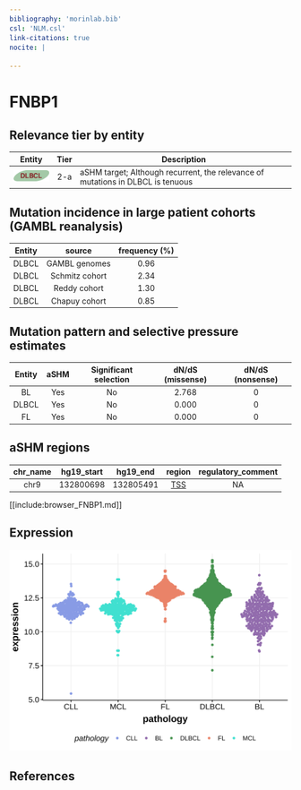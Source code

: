 ```yaml
---
bibliography: 'morinlab.bib'
csl: 'NLM.csl'
link-citations: true
nocite: |
  
---
```

# FNBP1

## Relevance tier by entity

|Entity|Tier|Description                              |
|:------:|:----:|-----------------------------------------|
|![DLBCL](images/icons/DLBCL_tier2.png) |2-a | aSHM target; Although recurrent, the relevance of mutations in DLBCL is tenuous |

## Mutation incidence in large patient cohorts (GAMBL reanalysis)

|Entity|source        |frequency (%)|
|:------:|:--------------:|:-------------:|
|DLBCL |GAMBL genomes |0.96         |
|DLBCL |Schmitz cohort|2.34         |
|DLBCL |Reddy cohort  |1.30         |
|DLBCL |Chapuy cohort |0.85         |

## Mutation pattern and selective pressure estimates

|Entity|aSHM|Significant selection|dN/dS (missense)|dN/dS (nonsense)|
|:------:|:----:|:---------------------:|:----------------:|:----------------:|
|BL    |Yes |No                   |2.768           |0               |
|DLBCL |Yes |No                   |0.000           |0               |
|FL    |Yes |No                   |0.000           |0               |

## aSHM regions

|chr_name|hg19_start|hg19_end |region                                                                                     |regulatory_comment|
|:--------:|:----------:|:---------:|:-------------------------------------------------------------------------------------------:|:------------------:|
|chr9    |132800698 |132805491|[TSS](https://genome.ucsc.edu/s/rdmorin/GAMBL%20hg19?position=chr9%3A132800698%2D132805491)|NA                |


[[include:browser_FNBP1.md]]

## Expression
![](images/gene_expression/FNBP1_by_pathology.svg)
<!-- ORIGIN: Unknown -->

## References
